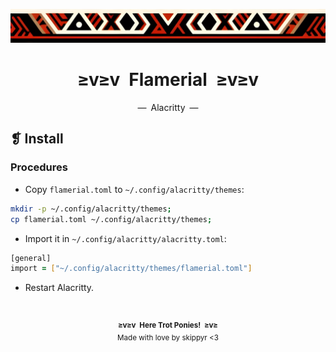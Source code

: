 <p align="center">
  <img alt="" src="../../assets/ornament.png" width=1020 />
</p>
<h1 align="center">≥v≥v&ensp;Flamerial&ensp;≥v≥v</h1>
<p align="center">—&ensp;Alacritty&ensp;—</p>

## ❡ Install
### Procedures
- Copy `flamerial.toml` to `~/.config/alacritty/themes`:

```zsh
mkdir -p ~/.config/alacritty/themes;
cp flamerial.toml ~/.config/alacritty/themes;
```

- Import it in `~/.config/alacritty/alacritty.toml`:

```zsh
[general]
import = ["~/.config/alacritty/themes/flamerial.toml"]
```

- Restart Alacritty.

&ensp;
<p align="center">
  <sup>
    <strong>≥v≥v&ensp;Here Trot Ponies!&ensp;≥v≥</strong><br />
    Made with love by skippyr <3
  </sup>
</p>
